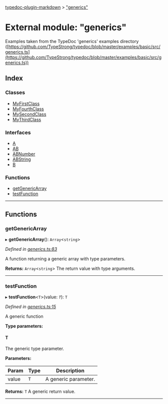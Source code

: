 [typedoc-plugin-markdown](../README.md) > ["generics"](../modules/_generics_.md)

# External module: "generics"

Examples taken from the TypeDoc 'generics' examples directory ([https://github.com/TypeStrong/typedoc/blob/master/examples/basic/src/generics.ts](https://github.com/TypeStrong/typedoc/blob/master/examples/basic/src/generics.ts))

## Index

### Classes

* [MyFirstClass](../classes/_generics_.myfirstclass.md)
* [MyFourthClass](../classes/_generics_.myfourthclass.md)
* [MySecondClass](../classes/_generics_.mysecondclass.md)
* [MyThirdClass](../classes/_generics_.mythirdclass.md)

### Interfaces

* [A](../interfaces/_generics_.a.md)
* [AB](../interfaces/_generics_.ab.md)
* [ABNumber](../interfaces/_generics_.abnumber.md)
* [ABString](../interfaces/_generics_.abstring.md)
* [B](../interfaces/_generics_.b.md)

### Functions

* [getGenericArray](_generics_.md#getgenericarray)
* [testFunction](_generics_.md#testfunction)

---

## Functions

<a id="getgenericarray"></a>

###  getGenericArray

▸ **getGenericArray**(): `Array`<`string`>

*Defined in [generics.ts:83](https://github.com/tgreyjs/typedoc-plugin-markdown/blob/master/test/src/generics.ts#L83)*

A function returning a generic array with type parameters.

**Returns:** `Array`<`string`>
The return value with type arguments.

___
<a id="testfunction"></a>

###  testFunction

▸ **testFunction**<`T`>(value: *`T`*): `T`

*Defined in [generics.ts:15](https://github.com/tgreyjs/typedoc-plugin-markdown/blob/master/test/src/generics.ts#L15)*

A generic function

**Type parameters:**

#### T 

The generic type parameter.

**Parameters:**

| Param | Type | Description |
| ------ | ------ | ------ |
| value | `T` |  A generic parameter. |

**Returns:** `T`
A generic return value.

___

